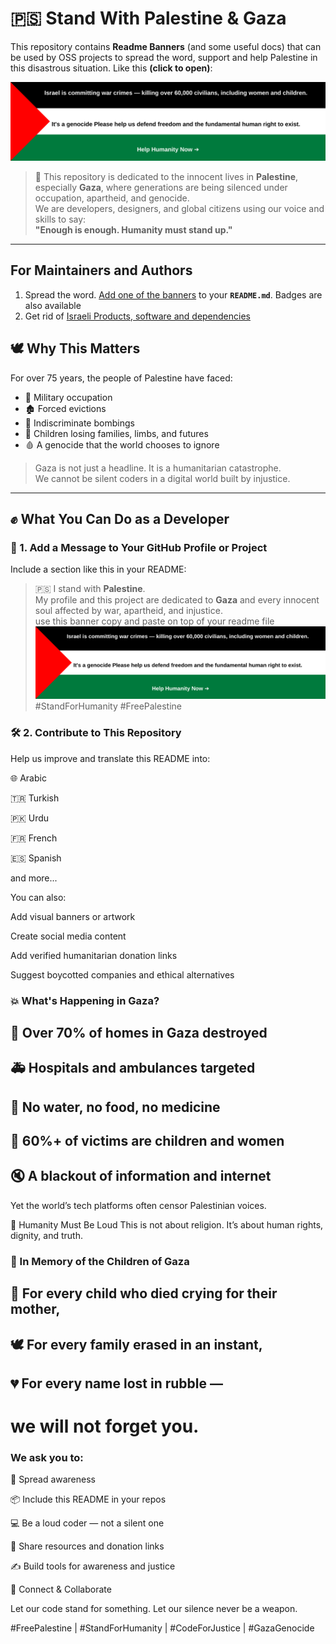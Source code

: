 # 🇵🇸 Stand With Palestine & Gaza

This repository contains **Readme Banners** (and some useful docs) that can be used by OSS projects to spread the word, support and help Palestine in this disastrous situation. Like this **(click to open)**:

[![Stand With Palestine](https://github.com/standforhumanity/stand-with-palestine/blob/main/Banners/Banner1.svg)](https://stand-with-palestine.vercel.app/)

> 📢 This repository is dedicated to the innocent lives in **Palestine**, especially **Gaza**, where generations are being silenced under occupation, apartheid, and genocide.  
> We are developers, designers, and global citizens using our voice and skills to say:  
> **"Enough is enough. Humanity must stand up."**

---

## For Maintainers and Authors

1. Spread the word. [Add one of the banners](/docs/AddBanner.md) to your **`README.md`**. Badges are also available
2. Get rid of [Israeli Products, software and dependencies](/docs/Boycott.md)



## 🕊️ Why This Matters

For over 75 years, the people of Palestine have faced:

- 🚫 Military occupation  
- 🏚️ Forced evictions  
- 🧨 Indiscriminate bombings  
- 🧒 Children losing families, limbs, and futures  
- 🩸 A genocide that the world chooses to ignore

> Gaza is not just a headline. It is a humanitarian catastrophe.  
> We cannot be silent coders in a digital world built by injustice.

---

## ✊ What You Can Do as a Developer

### 📌 1. Add a Message to Your GitHub Profile or Project

Include a section like this in your README:

> 🇵🇸 I stand with **Palestine**.  
> My profile and this project are dedicated to **Gaza** and every innocent soul affected by war, apartheid, and injustice.  
> use this banner copy and paste on top of your readme file [![Stand With Palestine](https://github.com/standforhumanity/stand-with-palestine/blob/main/Banners/Banner1.svg)](https://stand-with-palestine.vercel.app/)
> #StandForHumanity #FreePalestine

### 🛠️ 2. Contribute to This Repository
Help us improve and translate this README into:

🌐 Arabic

🇹🇷 Turkish

🇵🇰 Urdu

🇫🇷 French

🇪🇸 Spanish

and more...

You can also:

Add visual banners or artwork

Create social media content

Add verified humanitarian donation links

Suggest boycotted companies and ethical alternatives

### 💥 What's Happening in Gaza?

## 🚧 Over 70% of homes in Gaza destroyed

## 🚑 Hospitals and ambulances targeted

## 🧼 No water, no food, no medicine

## 🧒 60%+ of victims are children and women

## 🔇 A blackout of information and internet

Yet the world’s tech platforms often censor Palestinian voices.

🧡 Humanity Must Be Loud
This is not about religion. It’s about human rights, dignity, and truth.

### 📌 In Memory of the Children of Gaza

## 🧒 For every child who died crying for their mother,  
## 🕊️ For every family erased in an instant,  
## 💔 For every name lost in rubble —  
# we will not forget you.


### We ask you to:

📢 Spread awareness

📦 Include this README in your repos

💻 Be a loud coder — not a silent one

📎 Share resources and donation links

✍️ Build tools for awareness and justice

🤝 Connect & Collaborate




Let our code stand for something.
Let our silence never be a weapon.

#FreePalestine | #StandForHumanity | #CodeForJustice | #GazaGenocide 

